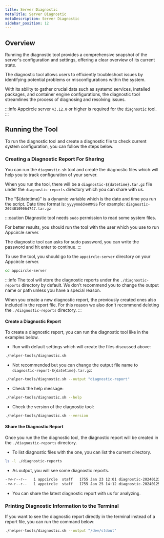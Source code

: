 ```yaml
---
title: Server Diagnostic
metaTitle: Server Diagnostic
metaDescription: Server Diagnostic
sidebar_position: 12
---
```


## Overview

Running the diagnostic tool provides a comprehensive snapshot of the server's configuration and settings, offering a clear overview of its current state.

The diagnostic tool allows users to efficiently troubleshoot issues by identifying potential problems or misconfigurations within the system.

With its ability to gather crucial data such as systemd services, installed packages, and container engine configurations, the diagnostic tool streamlines the process of diagnosing and resolving issues.

:::info
Appcircle server `v3.12.0` or higher is required for the `diagnostic` tool.
:::

## Running the Tool

To run the diagnostic tool and create a diagnostic file to check current system configuration, you can follow the steps below.

### Creating a Diagnostic Report For Sharing

You can run the `diagnostic.sh` tool and create the diagnostic files which will help you to track configuration of your server.

When you run the tool, there will be a `diagnostic-${datetime}.tar.gz` file under the `diagnostic-reports` directory which you can share with us.

The "${datetime}" is a dynamic variable which is the date and time you run the script. Date time format is: `yyyymmddHHMMSS` For example: `diagnostic-20240109064747.tar.gz`

:::caution
Diagnostic tool needs `sudo` permission to read some system files.

For better results, you should run the tool with the user which you use to run Appcircle server.

The diagnostic tool can asks for sudo password, you can write the password and hit enter to continue.
:::

To use the tool, you should go to the `appcircle-server` directory on your Appcircle server.

```bash
cd appcircle-server
```

:::info
The tool will store the diagnostic reports under the `./diagnostic-reports` directory by default. We don't recommend you to change the output name or path unless you have a special reason.

When you create a new diagnostic report, the previously created ones also included in the report file. For this reason we also don't recommend deleting the `./diagnostic-reports` directory.
:::

#### Create a Diagnostic Report

To create a diagnostic report, you can run the diagnostic tool like in the examples below.

- Run with default settings which will create the files discussed above:

```bash
./helper-tools/diagnostic.sh
```

- Not recommended but you can change the output file name to `diagnostic-report-${datetime}.tar.gz`:

```bash
./helper-tools/diagnostic.sh --output "diagnostic-report"
```

- Check the help message:

```bash
./helper-tools/diagnostic.sh --help
```

- Check the version of the diagnostic tool:

```bash
./helper-tools/diagnostic.sh --version
```

#### Share the Diagnostic Report

Once you run the the diagnostic tool, the diagnostic report will be created in the `./diagnostic-reports` directory.

- To list diagnostic files with the one, you can list the current directory.

```bash
ls -l ./diagnostic-reports
```

- As output, you will see some diagnostic reports.

```bash
-rw-r--r--   1 appcircle  staff   1755 Jan 23 12:01 diagnostic-20240123120153.tar.gz
-rw-r--r--   1 appcircle  staff   1755 Jan 25 14:12 diagnostic-20240125141220.tar.gz
```

- You can share the latest diagnostic report with us for analyzing.

### Printing Diagnostic Information to the Terminal

If you want to see the diagnostic report directly in the terminal instead of a report file, you can run the command below:

```bash
./helper-tools/diagnostic.sh --output "/dev/stdout"
```
